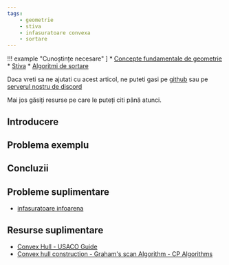 ```yaml
---
tags:
    - geometrie
    - stiva
    - infasuratoare convexa
    - sortare
---
```


!!! example "Cunoștințe necesare"   ]
    * [Concepte fundamentale de geometrie](https://edu.roalgo.ro/mediu/basic-geometry/)
    * [Stiva](https://edu.roalgo.ro/mediu/stack/)
    * [Algoritmi de sortare](https://edu.roalgo.ro/usor/sorting/)

Daca vreti sa ne ajutati cu acest articol, ne puteti gasi pe [github](https://github.com/roalgo-discord/arhiva-educationala) sau pe [serverul nostru de discord](https://discord.gg/vdDRSmg3fC)

Mai jos găsiți resurse pe care le puteți citi până atunci.

## Introducere

## Problema exemplu

## Concluzii

## Probleme suplimentare

* [infasuratoare infoarena](https://infoarena.ro/problema/infasuratoare)

## Resurse suplimentare

* [Convex Hull - USACO Guide](https://usaco.guide/plat/convex-hull)
* [Convex hull construction - Graham's scan Algorithm - CP Algorithms](https://cp-algorithms.com/geometry/convex-hull.html)